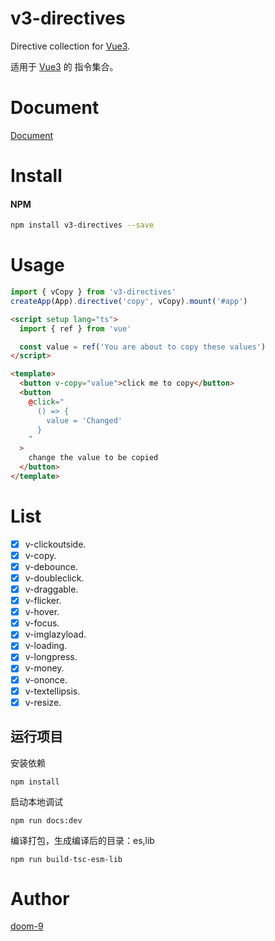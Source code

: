 # v3-directives

Directive collection for [Vue3](https://github.com/vuejs/core).

适用于 [Vue3](https://github.com/vuejs/core) 的 指令集合。

# Document

[Document](https://v3-directives.vercel.app/)

# Install

#### NPM

```bash
npm install v3-directives --save
```

# Usage

```js
import { vCopy } from 'v3-directives'
createApp(App).directive('copy', vCopy).mount('#app')
```

```html
<script setup lang="ts">
  import { ref } from 'vue'

  const value = ref('You are about to copy these values')
</script>

<template>
  <button v-copy="value">click me to copy</button>
  <button
    @click="
      () => {
        value = 'Changed'
      }
    "
  >
    change the value to be copied
  </button>
</template>
```

# List

- [x] v-clickoutside.
- [x] v-copy.
- [x] v-debounce.
- [x] v-doubleclick.
- [x] v-draggable.
- [x] v-flicker.
- [x] v-hover.
- [x] v-focus.
- [x] v-imglazyload.
- [x] v-loading.
- [x] v-longpress.
- [x] v-money.
- [x] v-ononce.
- [x] v-textellipsis.
- [x] v-resize.

## 运行项目

安装依赖

```shell
npm install
```

启动本地调试

```shell
npm run docs:dev
```

编译打包，生成编译后的目录：es,lib

```shell
npm run build-tsc-esm-lib
```

# Author

[doom-9](https://github.com/doom-9)
